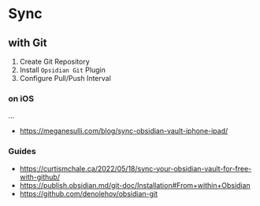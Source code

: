 # Sync
## with Git
1. Create Git Repository
2. Install `Opsidian Git` Plugin
3. Configure Pull/Push Interval
### on iOS
...
* https://meganesulli.com/blog/sync-obsidian-vault-iphone-ipad/
### Guides
* https://curtismchale.ca/2022/05/18/sync-your-obsidian-vault-for-free-with-github/
* https://publish.obsidian.md/git-doc/Installation#From+within+Obsidian
* https://github.com/denolehov/obsidian-git